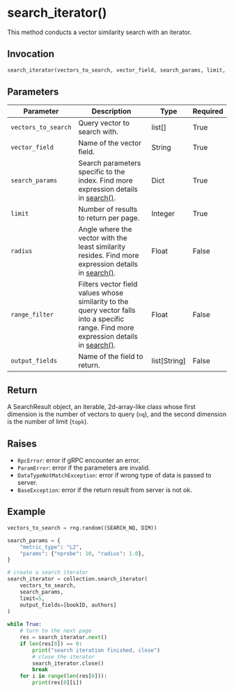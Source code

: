# search_iterator()

This method conducts a vector similarity search with an iterator.

## Invocation

```python
search_iterator(vectors_to_search, vector_field, search_params, limit, output_fields)
```

## Parameters

| Parameter | Description | Type | Required
| --- | --- | --- | --- |
| `vectors_to_search` | Query vector to search with. | list[] | True |
| `vector_field` | Name of the vector field. | String | True |
| `search_params` | Search parameters specific to the index. Find more expression details in [search()](search().md). | Dict | True |
| `limit` | Number of results to return per page. | Integer | True |
| `radius` | Angle where the vector with the least similarity resides. Find more expression details in [search()](search().md). | Float | False |
| `range_filter` | Filters vector field values whose similarity to the query vector falls into a specific range. Find more expression details in [search()](search().md). | Float | False |
| `output_fields` | Name of the field to return. | list[String] | False |

## Return

A SearchResult object, an iterable, 2d-array-like class whose first dimension is the number of vectors to query (`nq`), and the second dimension is the number of limit (`topk`).

## Raises

- `RpcError`: error if gRPC encounter an error.
- `ParamError`: error if the parameters are invalid.
- `DataTypeNotMatchException`: error if wrong type of data is passed to server.
- `BaseException`: error if the return result from server is not ok.

## Example

```python
vectors_to_search = rng.random((SEARCH_NQ, DIM))

search_params = {
    "metric_type": "L2",
    "params": {"nprobe": 10, "radius": 1.0},
}

# create a search iterator
search_iterator = collection.search_iterator(
    vectors_to_search,
    search_params,
    limit=5,
    output_fields=[bookID, authors]
)
                                             
while True:
    # turn to the next page
    res = search_iterator.next()
    if len(res[0]) == 0:
        print("search iteration finished, close")
        # close the iterator
        search_iterator.close()
        break
    for i in range(len(res[0])):
        print(res[0][i])
```